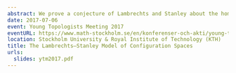 ```yaml
---
abstract: We prove a conjecture of Lambrechts and Stanley about the homotopy invariance and the definition of models for configuration spaces of (smooth) simply connected manifolds over $\\mathbb{R}$. We do this using ideas coming from Kontsevich's proof of the formality of the little disks operads.
date: 2017-07-06
event: Young Topologists Meeting 2017
eventURL: https://www.math-stockholm.se/en/konferenser-och-akti/young-topologists-meeting-2017-1.670396
location: Stockholm University & Royal Institute of Technology (KTH)
title: The Lambrechts–Stanley Model of Configuration Spaces
urls:
  slides: ytm2017.pdf
---
```

